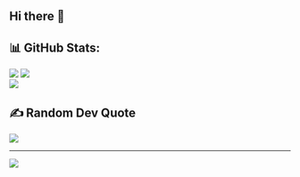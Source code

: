 ## Hi there 👋

## 📊 GitHub Stats:
![](https://github-readme-stats.vercel.app/api?username=mrisqiamiruladieb&theme=vue-dark&hide_border=false&include_all_commits=false&count_private=false)
![](https://github-readme-stats.vercel.app/api/top-langs/?username=mrisqiamiruladieb&theme=vue-dark&hide_border=false&include_all_commits=false&count_private=false&layout=compact)<br/>
![](https://github-readme-streak-stats.herokuapp.com/?user=mrisqiamiruladieb&theme=vue-dark&hide_border=false)

## ✍️ Random Dev Quote
  ![](https://quotes-github-readme.vercel.app/api?type=horizontal&theme=merko)

---
  [![](https://visitcount.itsvg.in/api?id=mrisqiamiruladieb&icon=3&color=3)](https://visitcount.itsvg.in)
